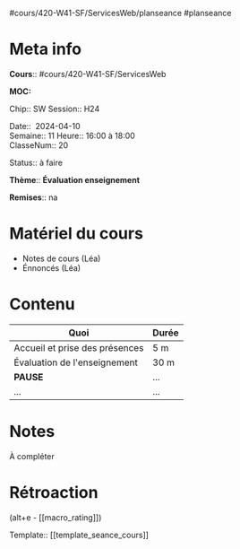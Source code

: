 #cours/420-W41-SF/ServicesWeb/planseance #planseance
# Meta info

**Cours**:: #cours/420-W41-SF/ServicesWeb 

**MOC:** 

Chip::  <span class="chip cours-2">SW</span>
Session:: H24

Date::  2024-04-10  
Semaine:: 11
Heure:: 16:00 à 18:00  
ClasseNum:: 20

Status:: <span class="chip not-ready">à faire</span> 

**Thème**:: **Évaluation enseignement**

**Remises**:: <span class="chip na">na</span>

# Matériel du cours
* Notes de cours (Léa)
* Énnoncés (Léa)
# Contenu
| Quoi                           | Durée |
| ------------------------------ | ----- |
| Accueil et prise des présences | 5 m   |
| Évaluation de l'enseignement   | 30 m  |
| **PAUSE**                      | ...   |
| ...                            | ...   |
# Notes
À compléter

# Rétroaction
(alt+e - [[macro_rating]])

Template:: [[template_seance_cours]]